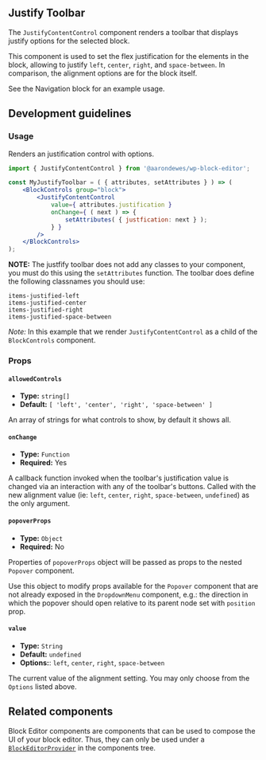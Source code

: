 ## Justify Toolbar

The `JustifyContentControl` component renders a toolbar that displays justify options for the selected block.

This component is used to set the flex justification for the elements in the block, allowing to justify `left`, `center`, `right`, and `space-between`. In comparison, the alignment options are for the block itself.

See the Navigation block for an example usage.

## Development guidelines

### Usage

Renders an justification control with options.

```jsx
import { JustifyContentControl } from '@aarondewes/wp-block-editor';

const MyJustifyToolbar = ( { attributes, setAttributes } ) => (
	<BlockControls group="block">
		<JustifyContentControl
			value={ attributes.justification }
			onChange={ ( next ) => {
				setAttributes( { justfication: next } );
			} }
		/>
	</BlockControls>
);
```

**NOTE:** The justfify toolbar does not add any classes to your component, you must do this using the `setAttributes` function. The toolbar does define the following classnames you should use:

    items-justified-left
    items-justified-center
    items-justified-right
    items-justified-space-between

_Note:_ In this example that we render `JustifyContentControl` as a child of the `BlockControls` component.

### Props

#### `allowedControls`

-   **Type:** `string[]`
-   **Default:** `[ 'left', 'center', 'right', 'space-between' ]`

An array of strings for what controls to show, by default it shows all.

#### `onChange`

-   **Type:** `Function`
-   **Required:** Yes

A callback function invoked when the toolbar's justification value is changed via an interaction with any of the toolbar's buttons. Called with the new alignment value (ie: `left`, `center`, `right`, `space-between`, `undefined`) as the only argument.

#### `popoverProps`

-   **Type:** `Object`
-   **Required:** No

Properties of `popoverProps` object will be passed as props to the nested `Popover` component.

Use this object to modify props available for the `Popover` component that are not already exposed in the `DropdownMenu` component, e.g.: the direction in which the popover should open relative to its parent node set with `position` prop.

#### `value`

-   **Type:** `String`
-   **Default:** `undefined`
-   **Options:**: `left`, `center`, `right`, `space-between`

The current value of the alignment setting. You may only choose from the `Options` listed above.

## Related components

Block Editor components are components that can be used to compose the UI of your block editor. Thus, they can only be used under a [`BlockEditorProvider`](https://github.com/WordPress/gutenberg/blob/HEAD/packages/block-editor/src/components/provider/README.md) in the components tree.
